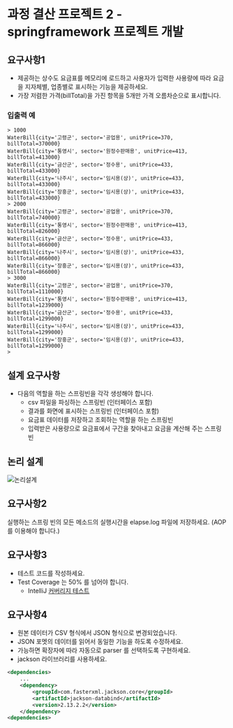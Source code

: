 # 과정 결산 프로젝트 2 - springframework 프로젝트 개발

## 요구사항1

- 제공하는 상수도 요금표를 메모리에 로드하고 사용자가  입력한 사용량에 따라 요금을 지자체별, 업종별로 표시하는 기능을 제공하세요.
- 가장 저렴한 가격(billTotal)을 가진 항목을 5개만 가격 오름차순으로 표시합니다.

### 입출력 예
```
> 1000
WaterBill{city='고령군', sector='공업용', unitPrice=370, billTotal=370000}
WaterBill{city='통영시', sector='원정수판매용', unitPrice=413, billTotal=413000}
WaterBill{city='금산군', sector='정수용', unitPrice=433, billTotal=433000}
WaterBill{city='나주시', sector='임시용(상)', unitPrice=433, billTotal=433000}
WaterBill{city='장흥군', sector='임시용(상)', unitPrice=433, billTotal=433000}
> 2000
WaterBill{city='고령군', sector='공업용', unitPrice=370, billTotal=740000}
WaterBill{city='통영시', sector='원정수판매용', unitPrice=413, billTotal=826000}
WaterBill{city='금산군', sector='정수용', unitPrice=433, billTotal=866000}
WaterBill{city='나주시', sector='임시용(상)', unitPrice=433, billTotal=866000}
WaterBill{city='장흥군', sector='임시용(상)', unitPrice=433, billTotal=866000}
> 3000
WaterBill{city='고령군', sector='공업용', unitPrice=370, billTotal=1110000}
WaterBill{city='통영시', sector='원정수판매용', unitPrice=413, billTotal=1239000}
WaterBill{city='금산군', sector='정수용', unitPrice=433, billTotal=1299000}
WaterBill{city='나주시', sector='임시용(상)', unitPrice=433, billTotal=1299000}
WaterBill{city='장흥군', sector='임시용(상)', unitPrice=433, billTotal=1299000}
>
```

## 설계 요구사항

- 다음의 역할을 하는 스프링빈을 각각 생성해야 합니다.
    - csv 파일을 파싱하는 스프링빈 (인터페이스 포함)
    - 결과를 화면에 표시하는 스프링빈  (인터페이스 포함)
    - 요금표 데이터를 저장하고 조회하는 역할을 하는 스프링빈
    - 입력받은 사용량으로 요금표에서 구간을 찾아내고 요금을 계산해 주는 스프링빈



## 논리 설계

![논리설계](/Users/choijaehun/Desktop/nhnacademy-backup/spring/core/springframework-project2/img/lLFBIiD05DtFLsIPBfel41Vg1mX-G1XgZ05DInBgGWKVGMgDLB5YAQaFQ0j25eDnaKBnWp8t_-0qAKawgJOBSLQvC-VSS-wPZAPRYh67Que0b-VGwj6E3HSUzD-Xtms35jWkdTZG7Wh7I61hlZkmGv_XIFJeqfkXIBrfGg8lrnLqYb3j09kc40Q4-e7yburNz5exgUxMZ_HgEMbKpg1aQEg-9QtFFKRtBhoUmVC8hXoaPV4L.png)

## 요구사항2

실행하는 스프링 빈의 모든 메소드의 실행시간을 elapse.log 파일에 저장하세요. (AOP 를 이용해야 합니다.)

## 요구사항3

- 테스트 코드를 작성하세요.
- Test Coverage 는 50% 를 넘어야 합니다. 
  - IntelliJ [커버리지 테스트](https://www.jetbrains.com/help/idea/running-test-with-coverage.html)



## 요구사항4

- 원본 데이터가 CSV 형식에서 JSON 형식으로 변경되었습니다.
- JSON 포멧의 데이터를 읽어서 동일한 기능을 하도록 수정하세요.
- 가능하면 확장자에 따라 자동으로 parser 를 선택하도록 구현하세요.
- jackson 라이브러리를 사용하세요.

```xml
<dependencies>
    ...
    <dependency>
        <groupId>com.fasterxml.jackson.core</groupId>
        <artifactId>jackson-databind</artifactId>
        <version>2.13.2.2</version>
    </dependency>
<dependencies>
```